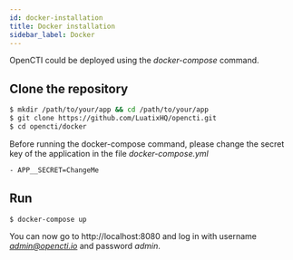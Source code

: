 ```yaml
---
id: docker-installation
title: Docker installation
sidebar_label: Docker
---
```


OpenCTI could be deployed using the *docker-compose* command.

## Clone the repository
```bash
$ mkdir /path/to/your/app && cd /path/to/your/app
$ git clone https://github.com/LuatixHQ/opencti.git
$ cd opencti/docker
```

Before running the docker-compose command, please change the secret key of the application in the file *docker-compose.yml*
```bash
- APP__SECRET=ChangeMe
```

## Run
```bash
$ docker-compose up
```

You can now go to http://localhost:8080 and log in with username *admin@opencti.io* and password *admin*.
